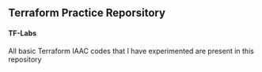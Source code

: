 ## Terraform Practice Reporsitory

#### TF-Labs

All basic Terraform IAAC codes that I have experimented are present in this repository
